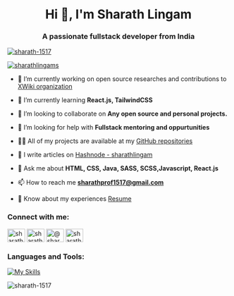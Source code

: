 <h1 align="center">Hi 👋, I'm Sharath Lingam</h1>
<h3 align="center">A passionate fullstack developer from India</h3>

<p align="left"> <a href="https://github.com/ryo-ma/github-profile-trophy"><img src="https://github-profile-trophy.vercel.app/?username=sharath-1517" alt="sharath-1517" /></a> </p>

<p align="left"> <a href="https://twitter.com/sharathlingams" target="blank"><img src="https://img.shields.io/twitter/follow/sharathlingams?logo=twitter&style=for-the-badge" alt="sharathlingams" /></a> </p>

- 🔭 I’m currently working on open source researches and contributions to [XWiki organization](https://github.com/xwiki)

- 🌱 I’m currently learning **React.js, TailwindCSS**

- 👯 I’m looking to collaborate on **Any open source and personal projects.**

- 🤝 I’m looking for help with **Fullstack mentoring and oppurtunities**

- 👨‍💻 All of my projects are available at my [GitHub repositories](https://github.com/Sharath-1517?tab=repositories)

- 📝 I write articles on [Hashnode - sharathlingam](https://sharathlingam.hashnode.dev/)

- 💬 Ask me about **HTML, CSS, Java, SASS, SCSS,Javascript, React.js**

- 📫 How to reach me **sharathprof1517@gmail.com**

- 📄 Know about my experiences [Resume](https://drive.google.com/file/d/1dCUuHxBFwvrQPCiXuIXJoPIEudiSrC2B/view?usp=sharing)

<h3 align="left">Connect with me:</h3>
<p align="left">
<a href="https://twitter.com/sharathlingams" target="blank"><img align="center" src="https://raw.githubusercontent.com/rahuldkjain/github-profile-readme-generator/master/src/images/icons/Social/twitter.svg" alt="sharathlingams" height="30" width="40" /></a>
<a href="https://linkedin.com/in/sharathlingam" target="blank"><img align="center" src="https://raw.githubusercontent.com/rahuldkjain/github-profile-readme-generator/master/src/images/icons/Social/linked-in-alt.svg" alt="sharathlingam" height="30" width="40" /></a>
<a href="https://hashnode.com/@sharathlingams" target="blank"><img align="center" src="https://raw.githubusercontent.com/rahuldkjain/github-profile-readme-generator/master/src/images/icons/Social/hashnode.svg" alt="@sharathlingams" height="30" width="40" /></a>
<a href="https://www.leetcode.com/sharathlingam_1517" target="blank"><img align="center" src="https://raw.githubusercontent.com/rahuldkjain/github-profile-readme-generator/master/src/images/icons/Social/leet-code.svg" alt="sharathlingam_1517" height="30" width="40" /></a>
</p>

<h3 align="left">Languages and Tools:</h3>

[![My Skills](https://skillicons.dev/icons?i=js,html,css,wasm)](https://skillicons.dev)

<p><img align="center" src="https://github-readme-streak-stats.herokuapp.com/?user=sharath-1517&" alt="sharath-1517" /></p>
